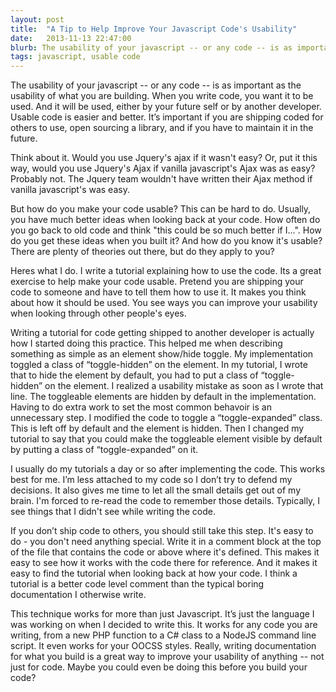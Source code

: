 ```yaml
---
layout: post
title:  "A Tip to Help Improve Your Javascript Code's Usability"
date:   2013-11-13 22:47:00
blurb: The usability of your javascript -- or any code -- is as important as the usability of what you are building. When you write code, you want it to be used.  Heres what I do.
tags: javascript, usable code
---
```


The usability of your javascript -- or any code -- is as important as the
usability of what you are building. When you write code, you want it to be used.
And it will be used, either by your future self or by another developer. Usable
code is easier and better. It’s important if you are shipping coded for others
to use, open sourcing a library, and if you have to maintain it in the future.

Think about it. Would you use Jquery's ajax if it wasn't easy? Or, put it this
way, would you use Jquery's Ajax if vanilla javascript's Ajax was as easy?
Probably not. The Jquery team wouldn't have written their Ajax method if vanilla
javascript's was easy. 

But how do you make your code usable? This can be hard to do. Usually, you have
much better ideas when looking back at your code. How often do you go back to
old code and think "this could be so much better if I...". How do you get these
ideas when you built it? And how do you know it's usable? There are plenty of
theories out there, but do they apply to you?

Heres what I do. I write a tutorial explaining how to use the code. Its a great
exercise to help make your code usable. Pretend you are shipping your code to
someone and have to tell them how to use it. It makes you think about how it
should be used. You see ways you can improve your usability when looking through
other people's eyes.

Writing a tutorial for code getting shipped to another developer is actually how
I started doing this practice. This helped me when describing something as
simple as an element show/hide toggle. My implementation toggled a class of
“toggle-hidden” on the element. In my tutorial, I wrote that to hide the element
by default, you had to put a class of “toggle-hidden” on the element. I realized
a usability mistake as soon as I wrote that line. The toggleable elements are
hidden by default in the implementation. Having to do extra work to set the most
common behavoir is an unnecessary step. I modified the code to toggle a
“toggle-expanded” class. This is left off by default and the element is hidden.
Then I changed my tutorial to say that you could make the toggleable element
visible by default by putting a class of “toggle-expanded” on it. 

I usually do my tutorials a day or so after implementing the code. This works
best for me.  I’m less attached to my code so I don’t try to defend my
decisions. It also gives me time to let all the small details get out of my
brain. I'm forced to re-read the code to remember those details. Typically, I
see things that I didn't see while writing the code.

If you don’t ship code to others, you should still take this step. It's easy to
do - you don't need anything special.  Write it in a comment block at the top of
the file that contains the code or above where it's defined. This makes it easy
to see how it works with the code there for reference. And it makes it easy to
find the tutorial when looking back at how your code. I think a tutorial is a
better code level comment than the typical boring documentation I otherwise
write. 

This technique works for more than just Javascript. It’s just the language I was
working on when I decided to write this. It works for any code you are writing,
from a new PHP function to a C# class to a NodeJS command line script. It even
works for your OOCSS styles. Really, writing documentation for what you build is
a great way to improve your usability of anything -- not just for code. Maybe
you could even be doing this before you build your code?
